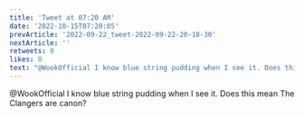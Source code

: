 ```yaml
---
title: 'Tweet at 07:20 AM'
date: '2022-10-15T07:20:05'
prevArticle: '2022-09-22_tweet-2022-09-22-20-18-30'
nextArticle: ''
retweets: 0
likes: 0
text: "@WookOfficial I know blue string pudding when I see it. Does this mean The Clangers are canon?"
---
```

@WookOfficial I know blue string pudding when I see it. Does this mean The Clangers are canon?